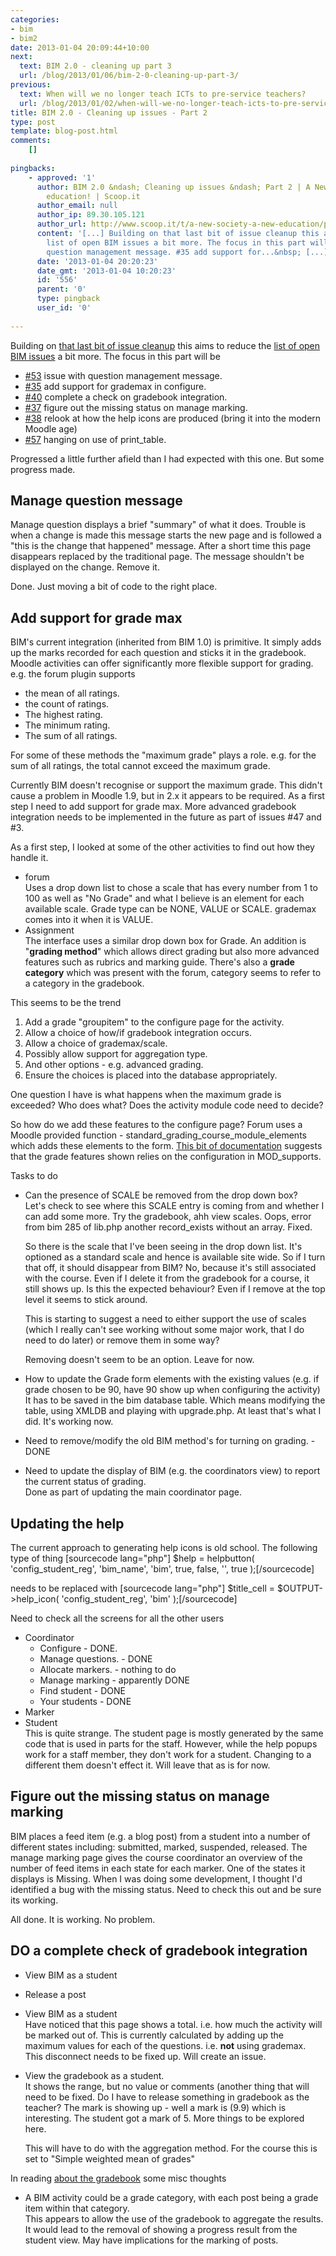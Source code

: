 ```yaml
---
categories:
- bim
- bim2
date: 2013-01-04 20:09:44+10:00
next:
  text: BIM 2.0 - cleaning up part 3
  url: /blog/2013/01/06/bim-2-0-cleaning-up-part-3/
previous:
  text: When will we no longer teach ICTs to pre-service teachers?
  url: /blog/2013/01/02/when-will-we-no-longer-teach-icts-to-pre-service-teachers/
title: BIM 2.0 - Cleaning up issues - Part 2
type: post
template: blog-post.html
comments:
    []
    
pingbacks:
    - approved: '1'
      author: BIM 2.0 &ndash; Cleaning up issues &ndash; Part 2 | A New Society, a new
        education! | Scoop.it
      author_email: null
      author_ip: 89.30.105.121
      author_url: http://www.scoop.it/t/a-new-society-a-new-education/p/3964977647/bim-2-0-cleaning-up-issues-part-2
      content: '[...] Building on that last bit of issue cleanup this aims to reduce the
        list of open BIM issues a bit more. The focus in this part will be #53 issue with
        question management message. #35 add support for...&nbsp; [...]'
      date: '2013-01-04 20:20:23'
      date_gmt: '2013-01-04 10:20:23'
      id: '556'
      parent: '0'
      type: pingback
      user_id: '0'
    
---
```

Building on [that last bit of issue cleanup](/blog/2013/01/01/bim-2-0-cleaning-up-issues-part-1/) this aims to reduce the [list of open BIM issues](https://github.com/djplaner/BIM/issues) a bit more. The focus in this part will be

- [#53](https://github.com/djplaner/BIM/issues/53) issue with question management message.
- [#35](https://github.com/djplaner/BIM/issues/35) add support for grademax in configure.
- [#40](https://github.com/djplaner/BIM/issues/40) complete a check on gradebook integration.
- [#37](https://github.com/djplaner/BIM/issues/37) figure out the missing status on manage marking.
- [#38](https://github.com/djplaner/BIM/issues/38) relook at how the help icons are produced (bring it into the modern Moodle age)
- [#57](https://github.com/djplaner/BIM/issues/57) hanging on use of print\_table.

Progressed a little further afield than I had expected with this one. But some progress made.

## Manage question message

Manage question displays a brief "summary" of what it does. Trouble is when a change is made this message starts the new page and is followed a "this is the change that happened" message. After a short time this page disappears replaced by the traditional page. The message shouldn't be displayed on the change. Remove it.

Done. Just moving a bit of code to the right place.

## Add support for grade max

BIM's current integration (inherited from BIM 1.0) is primitive. It simply adds up the marks recorded for each question and sticks it in the gradebook. Moodle activities can offer significantly more flexible support for grading. e.g. the forum plugin supports

- the mean of all ratings.
- the count of ratings.
- The highest rating.
- The minimum rating.
- The sum of all ratings.

For some of these methods the "maximum grade" plays a role. e.g. for the sum of all ratings, the total cannot exceed the maximum grade.

Currently BIM doesn't recognise or support the maximum grade. This didn't cause a problem in Moodle 1.9, but in 2.x it appears to be required. As a first step I need to add support for grade max. More advanced gradebook integration needs to be implemented in the future as part of issues #47 and #3.

As a first step, I looked at some of the other activities to find out how they handle it.

- forum  
    Uses a drop down list to chose a scale that has every number from 1 to 100 as well as "No Grade" and what I believe is an element for each available scale. Grade type can be NONE, VALUE or SCALE. grademax comes into it when it is VALUE.
- Assignment  
    The interface uses a similar drop down box for Grade. An addition is "**grading method**" which allows direct grading but also more advanced features such as rubrics and marking guide. There's also a **grade category** which was present with the forum, category seems to refer to a category in the gradebook.

This seems to be the trend

1. Add a grade "groupitem" to the configure page for the activity.
2. Allow a choice of how/if gradebook integration occurs.
3. Allow a choice of grademax/scale.
4. Possibly allow support for aggregation type.
5. And other options - e.g. advanced grading.
6. Ensure the choices is placed into the database appropriately.

One question I have is what happens when the maximum grade is exceeded? Who does what? Does the activity module code need to decide?

So how do we add these features to the configure page? Forum uses a Moodle provided function - standard\_grading\_course\_module\_elements which adds these elements to the form. [This bit of documentation](http://docs.moodle.org/dev/Grade_settings_modules#moodleform_mod::standard_grading_coursemodule_elements.28.29) suggests that the grade features shown relies on the configuration in MOD\_supports.

Tasks to do

- Can the presence of SCALE be removed from the drop down box?  
    Let's check to see where this SCALE entry is coming from and whether I can add some more. Try the gradebook, ahh view scales. Oops, error from bim 285 of lib.php another record\_exists without an array. Fixed.
    
    So there is the scale that I've been seeing in the drop down list. It's optioned as a standard scale and hence is available site wide. So if I turn that off, it should disappear from BIM? No, because it's still associated with the course. Even if I delete it from the gradebook for a course, it still shows up. Is this the expected behaviour? Even if I remove at the top level it seems to stick around.
    
    This is starting to suggest a need to either support the use of scales (which I really can't see working without some major work, that I do need to do later) or remove them in some way?
    
    Removing doesn't seem to be an option. Leave for now.
    
- How to update the Grade form elements with the existing values (e.g. if grade chosen to be 90, have 90 show up when configuring the activity)  
    It has to be saved in the bim database table. Which means modifying the table, using XMLDB and playing with upgrade.php. At least that's what I did. It's working now.
- Need to remove/modify the old BIM method's for turning on grading. - DONE
- Need to update the display of BIM (e.g. the coordinators view) to report the current status of grading.  
    Done as part of updating the main coordinator page.

## Updating the help

The current approach to generating help icons is old school. The following type of thing \[sourcecode lang="php"\] $help = helpbutton( 'config\_student\_reg', 'bim\_name', 'bim', true, false, '', true );\[/sourcecode\]

needs to be replaced with \[sourcecode lang="php"\] $title\_cell = $OUTPUT->help\_icon( 'config\_student\_reg', 'bim' );\[/sourcecode\]

Need to check all the screens for all the other users

- Coordinator
    - Configure - DONE.
    - Manage questions. - DONE
    - Allocate markers. - nothing to do
    - Manage marking - apparently DONE
    - Find student - DONE
    - Your students - DONE
- Marker
- Student  
    This is quite strange. The student page is mostly generated by the same code that is used in parts for the staff. However, while the help popups work for a staff member, they don't work for a student. Changing to a different them doesn't effect it. Will leave that as is for now.

## Figure out the missing status on manage marking

BIM places a feed item (e.g. a blog post) from a student into a number of different states including: submitted, marked, suspended, released. The manage marking page gives the course coordinator an overview of the number of feed items in each state for each marker. One of the states it displays is Missing. When I was doing some development, I thought I'd identified a bug with the missing status. Need to check this out and be sure its working.

All done. It is working. No problem.

## DO a complete check of gradebook integration

- View BIM as a student
- Release a post
- View BIM as a student  
    Have noticed that this page shows a total. i.e. how much the activity will be marked out of. This is currently calculated by adding up the maximum values for each of the questions. i.e. **not** using grademax. This disconnect needs to be fixed up. Will create an issue.
- View the gradebook as a student.  
    It shows the range, but no value or comments (another thing that will need to be fixed. Do I have to release something in gradebook as the teacher? The mark is showing up - well a mark is (9.9) which is interesting. The student got a mark of 5. More things to be explored here.
    
    This will have to do with the aggregation method. For the course this is set to "Simple weighted mean of grades"
    

In reading [about the gradebook](http://www.vle.monash.edu/supporttraining/learnbytech/moodle/assessing-your-students.html) some misc thoughts

- A BIM activity could be a grade category, with each post being a grade item within that category.  
    This appears to allow the use of the gradebook to aggregate the results. It would lead to the removal of showing a progress result from the student view. May have implications for the marking of posts.